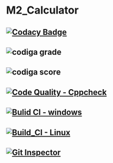 # M2_Calculator
## [![Codacy Badge](https://app.codacy.com/project/badge/Grade/6b4be709fb4143e08382d25817f47c60)](https://www.codacy.com/gh/BhargavaRaj/M2_Calculator/dashboard?utm_source=github.com&amp;utm_medium=referral&amp;utm_content=BhargavaRaj/M2_Calculator&amp;utm_campaign=Badge_Grade)
## ![codiga grade](https://api.codiga.io/project/32924/status/svg)
## ![codiga score](https://api.codiga.io/project/32924/score/svg)
## [![Code Quality - Cppcheck](https://github.com/BhargavaRaj/M2_Calculator/actions/workflows/cpp.yml/badge.svg)](https://github.com/BhargavaRaj/M2_Calculator/actions/workflows/cpp.yml)
## [![Bulid CI - windows](https://github.com/BhargavaRaj/M2_Calculator/actions/workflows/windows.yml/badge.svg)](https://github.com/BhargavaRaj/M2_Calculator/actions/workflows/windows.yml)
## [![Build_CI - Linux](https://github.com/BhargavaRaj/M2_Calculator/actions/workflows/linux.yml/badge.svg)](https://github.com/BhargavaRaj/M2_Calculator/actions/workflows/linux.yml)
## [![Git Inspector](https://github.com/BhargavaRaj/M2_Calculator/actions/workflows/git%20inspector.yml/badge.svg)](https://github.com/BhargavaRaj/M2_Calculator/actions/workflows/git%20inspector.yml)

